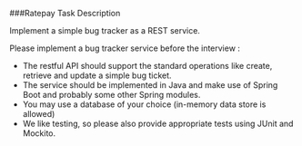 ###Ratepay Task Description


Implement a simple bug tracker as a REST service.

Please implement a bug tracker service before the interview :
- The restful API should support the standard operations like create, retrieve and update a simple bug ticket.
- The service should be implemented in Java and make use of Spring Boot and probably some other Spring modules.
- You may use a database of your choice (in-memory data store is allowed)
- We like testing, so please also provide appropriate tests using JUnit and Mockito.
